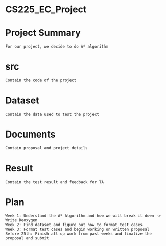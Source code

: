 # CS225_EC_Project
# Project Summary
    For our project, we decide to do A* algorithm

# src
    Contain the code of the project
# Dataset
    Contain the data used to test the project
# Documents
    Contain proposal and project details
# Result
    Contain the test result and feedback for TA

# Plan
    Week 1: Understand the A* Algorithm and how we will break it down -> Write Deoxygen
    Week 2: Find dataset and figure out how to format test cases
    Week 3: Format test cases and begin working on written proposal
    Before 25th: Finish all up work from past weeks and finalize the proposal and submit


